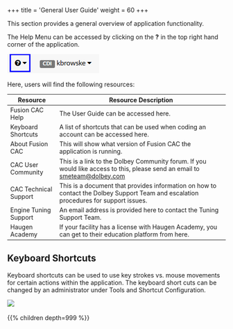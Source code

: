 +++
title = 'General User Guide'
weight = 60
+++

This section provides a general overview of application functionality.

The Help Menu can be accessed by clicking on the **?** in the top right hand corner of the application.

![Help Menu](FusionHelp.png)


Here, users will find the following resources:

| Resource | Resource Description |
| -------- | -------------------- |
| Fusion CAC Help | The User Guide can be accessed here. |
| Keyboard Shortcuts | A list of shortcuts that can be used when coding an account can be accessed here. |
| About Fusion CAC | This will show what version of Fusion CAC the application is running. |
| CAC User Community | This is a link to the Dolbey Community forum. If you would like access to this, please send an email to smeteam@dolbey.com |
| CAC Technical Support | This is a document that provides information on how to contact the Dolbey Support Team and escalation procedures for support issues. |
| Engine Tuning Support | An email address is provided here to contact the Tuning Support Team. |
| Haugen Academy | If your facility has a license with Haugen Academy, you can get to their education platform from here. |


## Keyboard Shortcuts

Keyboard shortcuts can be used to use key strokes vs. mouse movements for certain actions within the application.
The keyboard short cuts can be changed by an administrator under Tools and Shortcut Configuration.

![](2024-12-03_KeyboardShortCut.png)


{{% children depth=999 %}}